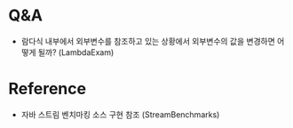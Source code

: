 # Q&A
- 람다식 내부에서 외부변수를 참조하고 있는 상황에서 외부변수의 값을 변경하면 어떻게 될까? (LambdaExam)

# Reference
- 자바 스트림 벤치마킹 소스 구현 참조 (StreamBenchmarks)
